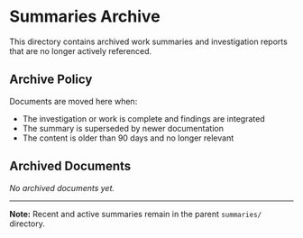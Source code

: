 # Summaries Archive

This directory contains archived work summaries and investigation reports that are no longer actively referenced.

## Archive Policy

Documents are moved here when:
- The investigation or work is complete and findings are integrated
- The summary is superseded by newer documentation
- The content is older than 90 days and no longer relevant

## Archived Documents

<!-- Add entries when archiving, most recent first -->
<!-- Format: - `ARCHIVED-YYYY-MM-DD-filename.md` - Brief reason for archiving -->

*No archived documents yet.*

---

**Note:** Recent and active summaries remain in the parent `summaries/` directory.
